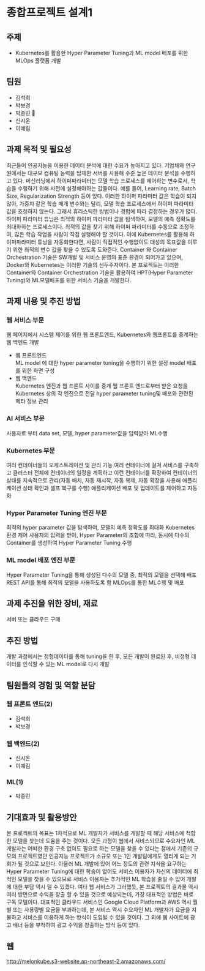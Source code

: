 
# 종합프로젝트 설계1

## 주제
- Kubernetes를 활용한 Hyper Parameter Tuning과 ML model 배포를 위한 MLOps 플랫폼 개발

## 팀원
- 김석희
- 박보경
- 박종민 👑
- 신시온
- 이예림

## 과제 목적 및 필요성
최근들어 인공지능을 이용한 데이터 분석에 대한 수요가 높아지고 있다. 기업체와 연구원에서는 대규모 컴퓨팅 능력을 탑재한 서버를 사용해 수준 높은 데이터 분석을 수행하고 있다. 머신러닝에서 하이퍼파라미터는 모델 학습 프로세스를 제어하는 변수로서, 학습을 수행하기 위해 사전에 설정해야하는 값들이다. 예를 들어, Learning rate, Batch Size, Regularization Strength 등이 있다. 이러한 하이퍼 파라미터 값은 학습이 되지 않아, 가중치 같은 학습 매개 변수와는 달리, 모델 학습 프로세스에서 하이퍼 파라미터 값을 조정하지 않는다. 그래서 휴리스틱한 방법이나 경험에 따라 결정하는 경우가 많다. 
하이퍼 파라미터 튜닝은 최적의 하이퍼 파라미터 값을 탐색하여, 모델의 예측 정확도를 최대화하는 프로세스이다. 최적의 값을 찾기 위해 하이퍼 파라미터를 수동으로 조정하여, 많은 학습 작업을 사람이 직접 실행해야 할 것이다. 
이에 Kubernetes를 활용해 하이퍼파라미터 튜닝을 자동화한다면, 사람이 직접적인 수행없이도 대성의 목표값을 이루기 위한 최적의 변수 값을 찾을 수 있도록 도와준다. 
Container 와 Container Orchestration 기술은 SW개발 및 서비스 운영의 표준 환경이 되어가고 있으며, Docker와 Kubernetes는 이러한 기술의 선두주자이다. 
본 프로젝트는 이러한 Container와 Container Orchestration 기술을 활용하여 HPT(Hyper Parameter Tuning)와 ML모델배포를 위한 서비스 기술을 개발한다.

## 과제 내용 및 추진 방법
### 웹 서비스 부문
웹 페이지에서 시스템 제어를 위한 웹 프론트엔드, Kubernetes와 웹프론트를 중계하는 웹 백엔드 개발
- 웹 프론트엔드  
ML model 에 대한 hyper parameter tuning을 수행하기 위한 설정
model 배포를 위한 화면 구성
- 웹 백엔드  
Kubernetes 엔진과 웹 프론트 사이를 중계
웹 프론트 엔드로부터 받은 요청을 Kubernetes 상의 각 엔진으로 전달
hyper parameter tuning및 배포와 관련된 메타 정보 관리

### AI 서비스 부문
사용자로 부터 data set, 모델, hyper parameter값을 입력받아 ML수행

### Kubernetes 부문
여러 컨테이너들의 오케스트레이션 및 관리 기능
여러 컨테이너에 걸쳐 서비스를 구축하고 클러스터 전체에 컨테이너의 일정을 계획하고 이런 컨테이너를 확장하여 컨테이너의 상태를 지속적으로 관리(자동 배치, 자동 재시작, 자동 복제, 자동 확장을 사용해 애플리케이션 상태 확인과 셀프 복구를 수행)
애플리케이션 배포 및 업데이트를 제어하고 자동화

### Hyper Parameter Tuning 엔진 부문
최적의 hyper parameter 값을 탐색하여, 모델의 예측 정확도를 최대화
Kubernetes 환경 제어
사용자의 입력을 받아, Hyper Parameter의 조합에 따라, 동시에 다수의 Container를 생성하여 Hyper Parameter Tuning 수행

### ML model 배포 엔진 부문
Hyper Parameter Tuning을 통해 생성된 다수의 모델 중, 최적의 모델을 선택해 배포
REST API를 통해 최적의 모델을 사용하도록 함
MLOps를 통한 ML수행 및 배포

## 과제 추진을 위한 장비, 재료
서버 또는 클라우드 구매

## 추진 방법
개발 과정에서는 정형데이터를 통해 tuning을 한 후, 모든 개발이 완료된 후, 비정형 데이터를 인식할 수 있는 ML model로 다시 개발

## 팀원들의 경험 및 역할 분담
### 웹 프론트 엔드(2)
- 김석희
- 박보경
### 웹 백엔드(2)
- 신시온
- 이예림
### ML(1)
- 박종민

## 기대효과 및 활용방안
본 프로젝트의 목표는 1차적으로 ML 개발자가 서비스를 개발할 때 해당 서비스에 적합한 모델을 찾는데 도움을 주는 것이다. 모든 과정이 웹에서 서비스되므로 수요자인 ML 개발자는 어떠한 환경 구축 없이도 필요로 하는 모델을 찾을 수 있다는 점에서 기존의 규모의 프로젝트였던 인공지능 프로젝트가 소규모 또는 1인 개발팀에게도 열리게 되는 기회가 될 것으로 보인다. 아울러 ML 개발에 있어 어느 정도의 관련 지식을 요구하는 Hyper Parameter Tuning에 대한 학습이 없어도 서비스 이용자가 자신의 데이터에 최적인 모델을 찾을 수 있으므로 서비스 이용자는 추가적인 ML 학습을 줄일 수 있어 개발에 대한 부담 역시 덜 수 있겠다.
여타 웹 서비스가 그러했듯, 본 프로젝트의 결과물 역시 여러 방면으로 수익을 창출 할 수 있을 것으로 예상되는데, 가장 대표적인 방법은 바로 구독 모델이다. 대표적인 클라우드 서비스인 Google Cloud Platform과 AWS 역시 월별 또는 사용량별 요금을 부과하는데, 본 서비스 역시 수요자인 ML 개발자가 요금을 지불하고 서비스를 이용하게 하는 방식이 도입될 수 있을 것이다. 그 외에 웹 사이트에 광고 배너 등을 부착하여 광고 수익을 창출하는 방식 등이 있다. 

## 웹
http://melonkube.s3-website.ap-northeast-2.amazonaws.com/
